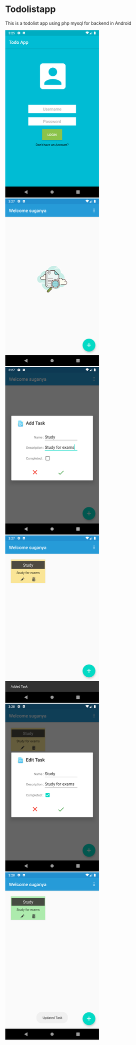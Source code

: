 # Todolistapp
This is a todolist app using php mysql for backend in Android

<img src="https://github.com/suganya-balasundaram/Todolistapp/blob/main/Screenshot_1606298159.png" alt="drawing" width="300"/>
<img src="https://github.com/suganya-balasundaram/Todolistapp/blob/main/Screenshot_1606298239.png" alt="drawing" width="300"/>
<img src="https://github.com/suganya-balasundaram/Todolistapp/blob/main/Screenshot_1606298270.png" alt="drawing" width="300"/>
<img src="https://github.com/suganya-balasundaram/Todolistapp/blob/main/Screenshot_1606298279.png" alt="drawing" width="300"/>
<img src="https://github.com/suganya-balasundaram/Todolistapp/blob/main/Screenshot_1606298290.png" alt="drawing" width="300"/>
<img src="https://github.com/suganya-balasundaram/Todolistapp/blob/main/Screenshot_1606298294.png" alt="drawing" width="300"/>





